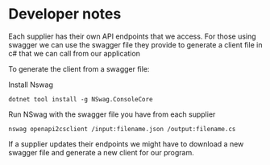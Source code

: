 # Developer notes
Each supplier has their own API endpoints that we access.
For those using swagger we can use the swagger file they provide to generate a client file in c# that we can call from our application

To generate the client from a swagger file:

Install Nswag
```
dotnet tool install -g NSwag.ConsoleCore
```
Run NSwag with the swagger file you have from each supplier
```
nswag openapi2csclient /input:filename.json /output:filename.cs
```
If a supplier updates their endpoints we might have to download a new swagger file and generate a new client for our program.
